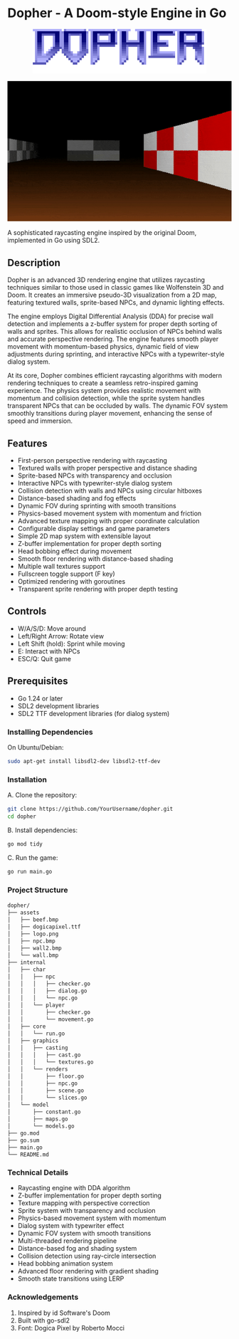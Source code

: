 # Dopher - A Doom-style Engine in Go

<p align="center">
  <img src="./assets/logo.png" alt="Dopher Logo"/>
</p>
<p align="center">
  <img src="./assets/preview.gif" />
</p>

A sophisticated raycasting engine inspired by the original Doom, implemented in Go using SDL2.

## Description

Dopher is an advanced 3D rendering engine that utilizes raycasting techniques similar to those used in classic games like Wolfenstein 3D and Doom. It creates an immersive pseudo-3D visualization from a 2D map, featuring textured walls, sprite-based NPCs, and dynamic lighting effects.

The engine employs Digital Differential Analysis (DDA) for precise wall detection and implements a z-buffer system for proper depth sorting of walls and sprites. This allows for realistic occlusion of NPCs behind walls and accurate perspective rendering. The engine features smooth player movement with momentum-based physics, dynamic field of view adjustments during sprinting, and interactive NPCs with a typewriter-style dialog system.

At its core, Dopher combines efficient raycasting algorithms with modern rendering techniques to create a seamless retro-inspired gaming experience. The physics system provides realistic movement with momentum and collision detection, while the sprite system handles transparent NPCs that can be occluded by walls. The dynamic FOV system smoothly transitions during player movement, enhancing the sense of speed and immersion.

## Features

- First-person perspective rendering with raycasting
- Textured walls with proper perspective and distance shading
- Sprite-based NPCs with transparency and occlusion
- Interactive NPCs with typewriter-style dialog system
- Collision detection with walls and NPCs using circular hitboxes
- Distance-based shading and fog effects
- Dynamic FOV during sprinting with smooth transitions
- Physics-based movement system with momentum and friction
- Advanced texture mapping with proper coordinate calculation
- Configurable display settings and game parameters
- Simple 2D map system with extensible layout
- Z-buffer implementation for proper depth sorting
- Head bobbing effect during movement
- Smooth floor rendering with distance-based shading
- Multiple wall textures support
- Fullscreen toggle support (F key)
- Optimized rendering with goroutines
- Transparent sprite rendering with proper depth testing

## Controls

- W/A/S/D: Move around
- Left/Right Arrow: Rotate view
- Left Shift (hold): Sprint while moving
- E: Interact with NPCs
- ESC/Q: Quit game

## Prerequisites

- Go 1.24 or later
- SDL2 development libraries
- SDL2 TTF development libraries (for dialog system)

### Installing Dependencies

On Ubuntu/Debian:

```bash
sudo apt-get install libsdl2-dev libsdl2-ttf-dev
```

### Installation

A. Clone the repository:

```bash
git clone https://github.com/YourUsername/dopher.git
cd dopher
```

B. Install dependencies:

```bash
go mod tidy
```

C. Run the game:

```bash
go run main.go
```

### Project Structure

```struct
dopher/
├── assets
│   ├── beef.bmp
│   ├── dogicapixel.ttf
│   ├── logo.png
│   ├── npc.bmp
│   ├── wall2.bmp
│   └── wall.bmp
├── internal
│   ├── char
│   │   ├── npc
│   │   │   ├── checker.go
│   │   │   ├── dialog.go
│   │   │   └── npc.go
│   │   └── player
│   │       ├── checker.go
│   │       └── movement.go
│   ├── core
│   │   └── run.go
│   ├── graphics
│   │   ├── casting
│   │   │   ├── cast.go
│   │   │   └── textures.go
│   │   └── renders
│   │       ├── floor.go
│   │       ├── npc.go
│   │       ├── scene.go
│   │       └── slices.go
│   └── model
│       ├── constant.go
│       ├── maps.go
│       └── models.go
├── go.mod
├── go.sum
├── main.go
└── README.md
```

### Technical Details

- Raycasting engine with DDA algorithm
- Z-buffer implementation for proper depth sorting
- Texture mapping with perspective correction
- Sprite system with transparency and occlusion
- Physics-based movement system with momentum
- Dialog system with typewriter effect
- Dynamic FOV system with smooth transitions
- Multi-threaded rendering pipeline
- Distance-based fog and shading system
- Collision detection using ray-circle intersection
- Head bobbing animation system
- Advanced floor rendering with gradient shading
- Smooth state transitions using LERP

### Acknowledgements

1. Inspired by id Software's Doom
2. Built with go-sdl2
3. Font: Dogica Pixel by Roberto Mocci
